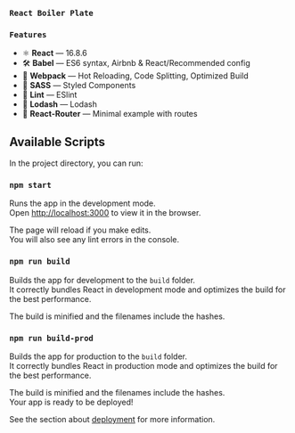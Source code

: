 ### `React Boiler Plate`

### `Features`

- ⚛ **React** — 16.8.6
- 🛠 **Babel** — ES6 syntax, Airbnb & React/Recommended config
- 🚀 **Webpack** — Hot Reloading, Code Splitting, Optimized Build
- 💅 **SASS** — Styled Components
- 💖 **Lint** — ESlint
- 💖 **Lodash** — Lodash
- 💖 **React-Router** — Minimal example with routes

## Available Scripts

In the project directory, you can run:

### `npm start`

Runs the app in the development mode.<br>
Open [http://localhost:3000](http://localhost:3000) to view it in the browser.

The page will reload if you make edits.<br>
You will also see any lint errors in the console.

### `npm run build`

Builds the app for development to the `build` folder.<br>
It correctly bundles React in development mode and optimizes the build for the best performance.

The build is minified and the filenames include the hashes.<br>

### `npm run build-prod`

Builds the app for production to the `build` folder.<br>
It correctly bundles React in production mode and optimizes the build for the best performance.

The build is minified and the filenames include the hashes.<br>
Your app is ready to be deployed!

See the section about [deployment](https://facebook.github.io/create-react-app/docs/deployment) for more information.
